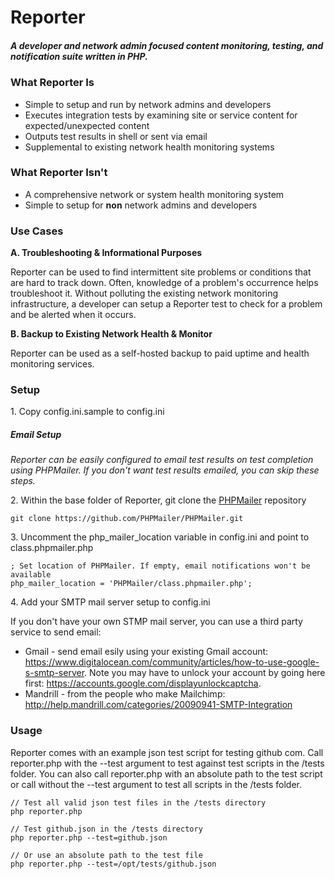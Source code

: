 # Reporter
##### A developer and network admin focused content monitoring, testing, and notification suite written in PHP.

### What Reporter Is
- Simple to setup and run by network admins and developers
- Executes integration tests by examining site or service content for expected/unexpected content
- Outputs test results in shell or sent via email
- Supplemental to existing network health monitoring systems

### What Reporter Isn't
- A comprehensive network or system health monitoring system
- Simple to setup for **non** network admins and developers


### Use Cases

**A. Troubleshooting & Informational Purposes**

Reporter can be used to find intermittent site problems or conditions that are hard to track down. Often, knowledge of a problem's occurrence helps troubleshoot it. Without polluting the existing network monitoring infrastructure, a developer can setup a Reporter test to check for a problem and be alerted when it occurs.

**B. Backup to Existing Network Health & Monitor**

Reporter can be used as a self-hosted backup to paid uptime and health monitoring services.


### Setup

1\. Copy config.ini.sample to config.ini

##### Email Setup

*Reporter can be easily configured to email test results on test completion using PHPMailer. If you don't want test results emailed, you can skip these steps.*

2\. Within the base folder of Reporter, git clone the [PHPMailer](https://github.com/PHPMailer/PHPMailer) repository
```
git clone https://github.com/PHPMailer/PHPMailer.git
```
3\. Uncomment the php_mailer_location variable in config.ini and point to class.phpmailer.php
```
; Set location of PHPMailer. If empty, email notifications won't be available
php_mailer_location = 'PHPMailer/class.phpmailer.php';
```
4\. Add your SMTP mail server setup to config.ini

If you don't have your own STMP mail server, you can use a third party service to send email:
- Gmail - send email esily using your existing Gmail account: https://www.digitalocean.com/community/articles/how-to-use-google-s-smtp-server. Note you may have to unlock your account by going here first: https://accounts.google.com/displayunlockcaptcha.
- Mandrill - from the people who make Mailchimp: http://help.mandrill.com/categories/20090941-SMTP-Integration

### Usage
Reporter comes with an example json test script for testing github com. Call reporter.php with the --test argument to test against test scripts in the /tests folder. You can also call reporter.php with an absolute path to the test script or call without the --test argument to test all scripts in the /tests folder.

```
// Test all valid json test files in the /tests directory
php reporter.php

// Test github.json in the /tests directory
php reporter.php --test=github.json

// Or use an absolute path to the test file
php reporter.php --test=/opt/tests/github.json
```



